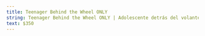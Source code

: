 ```yaml
---
title: Teenager Behind the Wheel ONLY
string: Teenager Behind the Wheel ONLY | Adolescente detrás del volante SOLO
text: $350
---
```

